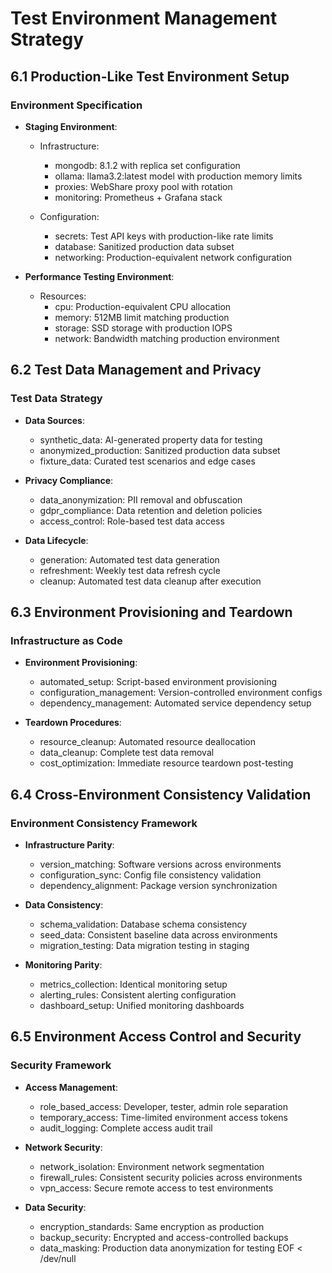 # Test Environment Management Strategy

## 6.1 Production-Like Test Environment Setup

### Environment Specification
- **Staging Environment**:
  - Infrastructure:
    - mongodb: 8.1.2 with replica set configuration
    - ollama: llama3.2:latest model with production memory limits
    - proxies: WebShare proxy pool with rotation
    - monitoring: Prometheus + Grafana stack
  
  - Configuration:
    - secrets: Test API keys with production-like rate limits
    - database: Sanitized production data subset
    - networking: Production-equivalent network configuration

- **Performance Testing Environment**:
  - Resources:
    - cpu: Production-equivalent CPU allocation
    - memory: 512MB limit matching production
    - storage: SSD storage with production IOPS
    - network: Bandwidth matching production environment

## 6.2 Test Data Management and Privacy

### Test Data Strategy
- **Data Sources**:
  - synthetic_data: AI-generated property data for testing
  - anonymized_production: Sanitized production data subset
  - fixture_data: Curated test scenarios and edge cases

- **Privacy Compliance**:
  - data_anonymization: PII removal and obfuscation
  - gdpr_compliance: Data retention and deletion policies
  - access_control: Role-based test data access

- **Data Lifecycle**:
  - generation: Automated test data generation
  - refreshment: Weekly test data refresh cycle
  - cleanup: Automated test data cleanup after execution

## 6.3 Environment Provisioning and Teardown

### Infrastructure as Code
- **Environment Provisioning**:
  - automated_setup: Script-based environment provisioning
  - configuration_management: Version-controlled environment configs
  - dependency_management: Automated service dependency setup

- **Teardown Procedures**:
  - resource_cleanup: Automated resource deallocation
  - data_cleanup: Complete test data removal
  - cost_optimization: Immediate resource teardown post-testing

## 6.4 Cross-Environment Consistency Validation

### Environment Consistency Framework
- **Infrastructure Parity**:
  - version_matching: Software versions across environments
  - configuration_sync: Config file consistency validation
  - dependency_alignment: Package version synchronization

- **Data Consistency**:
  - schema_validation: Database schema consistency
  - seed_data: Consistent baseline data across environments
  - migration_testing: Data migration testing in staging

- **Monitoring Parity**:
  - metrics_collection: Identical monitoring setup
  - alerting_rules: Consistent alerting configuration
  - dashboard_setup: Unified monitoring dashboards

## 6.5 Environment Access Control and Security

### Security Framework
- **Access Management**:
  - role_based_access: Developer, tester, admin role separation
  - temporary_access: Time-limited environment access tokens
  - audit_logging: Complete access audit trail

- **Network Security**:
  - network_isolation: Environment network segmentation
  - firewall_rules: Consistent security policies across environments
  - vpn_access: Secure remote access to test environments

- **Data Security**:
  - encryption_standards: Same encryption as production
  - backup_security: Encrypted and access-controlled backups
  - data_masking: Production data anonymization for testing
EOF < /dev/null
